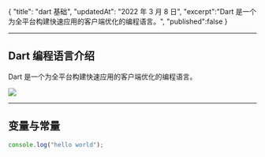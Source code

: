 {
"title": "dart 基础",
"updatedAt": "2022 年 3 月 8 日",
"excerpt":"Dart 是一个为全平台构建快速应用的客户端优化的编程语言。",
"published":false
}

---

## Dart 编程语言介绍

Dart 是一个为全平台构建快速应用的客户端优化的编程语言。

![](/paper/dart_basic/0.png?w=2290&h=1204)

---

## 变量与常量

```javascript
console.log("hello world");
```
